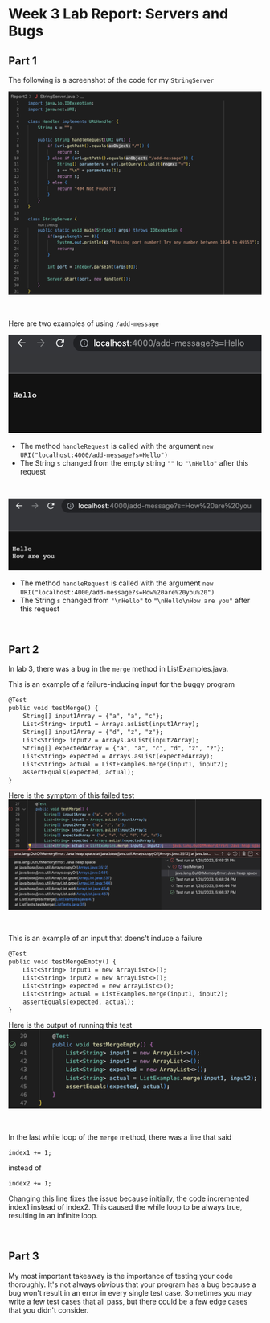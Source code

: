 # Week 3 Lab Report: Servers and Bugs

## Part 1

The following is a screenshot of the code for my `StringServer`

![StringServerCode](StringServerCode.png)

<br>

Here are two examples of using `/add-message`

![addFirstMessage](Hello.png)

* The method `handleRequest` is called with the argument `new URI("localhost:4000/add-message?s=Hello")`
* The String `s` changed from the empty string `""` to `"\nHello"` after this request

<br>

![addSecondMessage](HelloHowAreYou.png)

* The method `handleRequest` is called with the argument `new URI("localhost:4000/add-message?s=How%20are%20you%20")`
* The String `s` changed from `"\nHello"` to `"\nHello\nHow are you"` after this request

<br>

## Part 2

In lab 3, there was a bug in the `merge` method in ListExamples.java.

This is an example of a failure-inducing input for the buggy program
```
@Test
public void testMerge() {
    String[] input1Array = {"a", "a", "c"};
    List<String> input1 = Arrays.asList(input1Array);
    String[] input2Array = {"d", "z", "z"};
    List<String> input2 = Arrays.asList(input2Array);
    String[] expectedArray = {"a", "a", "c", "d", "z", "z"};
    List<String> expected = Arrays.asList(expectedArray);
    List<String> actual = ListExamples.merge(input1, input2);
    assertEquals(expected, actual);
}
```
Here is the symptom of this failed test
![failedTestBug](failedTestBug.png)

<br>

This is an example of an input that doens't induce a failure
```
@Test
public void testMergeEmpty() {
    List<String> input1 = new ArrayList<>();
    List<String> input2 = new ArrayList<>();
    List<String> expected = new ArrayList<>();
    List<String> actual = ListExamples.merge(input1, input2);
    assertEquals(expected, actual);
}
```
Here is the output of running this test
![successTestBug](successTestBug.png)

<br>

In the last while loop of the `merge` method, there was a line that said
```
index1 += 1;
```
instead of
```
index2 += 1;
```

Changing this line fixes the issue because initially, the code incremented index1 instead of index2. This caused the while loop to be always true, resulting in an infinite loop. 

<br>

## Part 3

My most important takeaway is the importance of testing your code thoroughly. It's not always obvious that your program has a bug because a bug won't result in an error in every single test case. Sometimes you may write a few test cases that all pass, but there could be a few edge cases that you didn't consider.